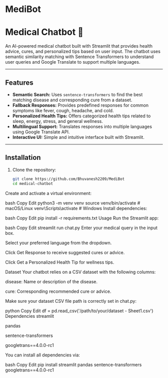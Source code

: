 # MediBot
# Medical Chatbot 🤖

An AI-powered medical chatbot built with Streamlit that provides health advice, cures, and personalized tips based on user input. The chatbot uses semantic similarity matching with Sentence Transformers to understand user queries and Google Translate to support multiple languages.

---

## Features

- **Semantic Search:** Uses `sentence-transformers` to find the best matching disease and corresponding cure from a dataset.
- **Fallback Responses:** Provides predefined responses for common symptoms like fever, cough, headache, and cold.
- **Personalized Health Tips:** Offers categorized health tips related to sleep, energy, stress, and general wellness.
- **Multilingual Support:** Translates responses into multiple languages using Google Translate API.
- **Interactive UI:** Simple and intuitive interface built with Streamlit.


---

## Installation

1. Clone the repository:
   ```bash
   git clone https://github.com/Bhuvanesh2209/MediBot
   cd medical-chatbot
Create and activate a virtual environment:

bash
Copy
Edit
python3 -m venv venv
source venv/bin/activate  # macOS/Linux
venv\Scripts\activate     # Windows
Install dependencies:

bash
Copy
Edit
pip install -r requirements.txt
Usage
Run the Streamlit app:

bash
Copy
Edit
streamlit run chat.py
Enter your medical query in the input box.

Select your preferred language from the dropdown.

Click Get Response to receive suggested cures or advice.

Click Get a Personalized Health Tip for wellness tips.

Dataset
Your chatbot relies on a CSV dataset with the following columns:

disease: Name or description of the disease.

cure: Corresponding recommended cure or advice.

Make sure your dataset CSV file path is correctly set in chat.py:

python
Copy
Edit
df = pd.read_csv('/path/to/your/dataset - Sheet1.csv')
Dependencies
streamlit

pandas

sentence-transformers

googletrans==4.0.0-rc1

You can install all dependencies via:

bash
Copy
Edit
pip install streamlit pandas sentence-transformers googletrans==4.0.0-rc1
